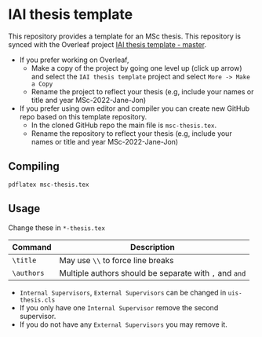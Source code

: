 # IAI thesis template

This repository provides a template for an MSc thesis. This repository is synced with the Overleaf project [IAI thesis template - master](https://www.overleaf.com/read/mtmtjzbtbwbm).

* If you prefer working on Overleaf, 
  - Make a copy of the project by going one level up (click up arrow) and select the `IAI thesis template` project and select `More -> Make a Copy`
  - Rename the project to reflect your thesis (e.g, include your names or title and year MSc-2022-Jane-Jon)
* If you prefer using own editor and compiler you can create new GitHub repo based on this template repository.
  - In the cloned GitHub repo the main file is `msc-thesis.tex`.
  - Rename the repository to reflect your thesis (e.g, include your names or title and year MSc-2022-Jane-Jon)

## Compiling


```shell
pdflatex msc-thesis.tex
```

## Usage


Change these in `*-thesis.tex`

| Command           | Description                                                       |
|-------------------|-------------------------------------------------------------------|
| `\title`          | May use `\\` to force line breaks                                 |
| `\authors`        | Multiple authors should be separate with `,` and `and`            |


* `Internal Supervisors`, `External Supervisors` can be changed in `uis-thesis.cls`
* If you only have one `Internal Supervisor` remove the second supervisor. 
* If you do not have any `External Supervisors` you may remove it.